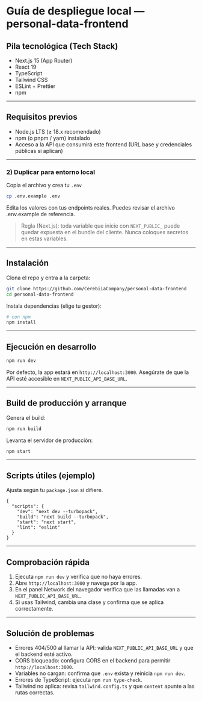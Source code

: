 # Guía de despliegue local — personal-data-frontend

## Pila tecnológica (Tech Stack)

- Next.js 15 (App Router)
- React 19
- TypeScript
- Tailwind CSS
- ESLint + Prettier
- npm

---

## Requisitos previos

- Node.js LTS (≥ 18.x recomendado)
- npm (o pnpm / yarn) instalado
- Acceso a la API que consumirá este frontend (URL base y credenciales públicas si aplican)

---

### 2) Duplicar para entorno local

Copia el archivo y crea tu `.env`

```bash
cp .env.example .env
```

Edita los valores con tus endpoints reales. Puedes revisar el archivo .env.example de referencia.

> Regla (Next.js): toda variable que inicie con `NEXT_PUBLIC_` puede quedar expuesta en el bundle del cliente. Nunca coloques secretos en estas variables.

---

## Instalación

Clona el repo y entra a la carpeta:

```bash
git clone https://github.com/CerebiiaCompany/personal-data-frontend
cd personal-data-frontend
```

Instala dependencias (elige tu gestor):

```bash
# con npm
npm install
```

---

## Ejecución en desarrollo

```bash
npm run dev
```

Por defecto, la app estará en `http://localhost:3000`.
Asegúrate de que la API esté accesible en `NEXT_PUBLIC_API_BASE_URL`.

---

## Build de producción y arranque

Genera el build:

```bash
npm run build
```

Levanta el servidor de producción:

```bash
npm start
```

---

## Scripts útiles (ejemplo)

Ajusta según tu `package.json` si difiere.

```jsonc
{
  "scripts": {
    "dev": "next dev --turbopack",
    "build": "next build --turbopack",
    "start": "next start",
    "lint": "eslint"
  }
}
```

---

## Comprobación rápida

1. Ejecuta `npm run dev` y verifica que no haya errores.
2. Abre `http://localhost:3000` y navega por la app.
3. En el panel Network del navegador verifica que las llamadas van a `NEXT_PUBLIC_API_BASE_URL`.
4. Si usas Tailwind, cambia una clase y confirma que se aplica correctamente.

---

## Solución de problemas

- Errores 404/500 al llamar la API: valida `NEXT_PUBLIC_API_BASE_URL` y que el backend esté activo.
- CORS bloqueado: configura CORS en el backend para permitir `http://localhost:3000`.
- Variables no cargan: confirma que `.env` exista y reinicia `npm run dev`.
- Errores de TypeScript: ejecuta `npm run type-check`.
- Tailwind no aplica: revisa `tailwind.config.ts` y que `content` apunte a las rutas correctas.
